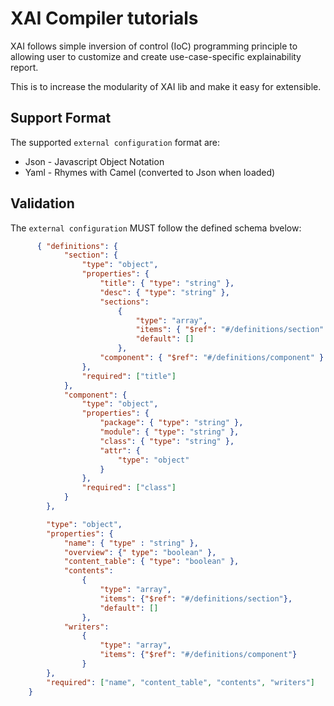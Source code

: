 # XAI Compiler tutorials

XAI follows simple inversion of control (IoC) programming principle to 
allowing user to customize and create use-case-specific explainability report.

This is to increase the modularity of XAI lib and make it easy for extensible.

## Support Format
The supported `external configuration` format are:
* Json - Javascript Object Notation
* Yaml - Rhymes with Camel (converted to Json when loaded)

## Validation
The `external configuration` MUST follow the defined schema bvelow:
```json
      { "definitions": {
            "section": {
                "type": "object",
                "properties": {
                    "title": { "type": "string" },
                    "desc": { "type": "string" },
                    "sections":
                        {
                            "type": "array",
                            "items": { "$ref": "#/definitions/section" },
                            "default": []
                        },
                    "component": { "$ref": "#/definitions/component" }
                },
                "required": ["title"]
            },
            "component": {
                "type": "object",
                "properties": {
                    "package": { "type": "string" },
                    "module": { "type": "string" },
                    "class": { "type": "string" },
                    "attr": {
                        "type": "object"
                    }
                },
                "required": ["class"]
            }
        },

        "type": "object",
        "properties": {
            "name": { "type" : "string" },
            "overview": {" type": "boolean" },
            "content_table": { "type": "boolean" },
            "contents":
                {
                    "type": "array",
                    "items": {"$ref": "#/definitions/section"},
                    "default": []
                },
            "writers":
                {
                    "type": "array",
                    "items": {"$ref": "#/definitions/component"}
                }
        },
        "required": ["name", "content_table", "contents", "writers"]
    }
```

